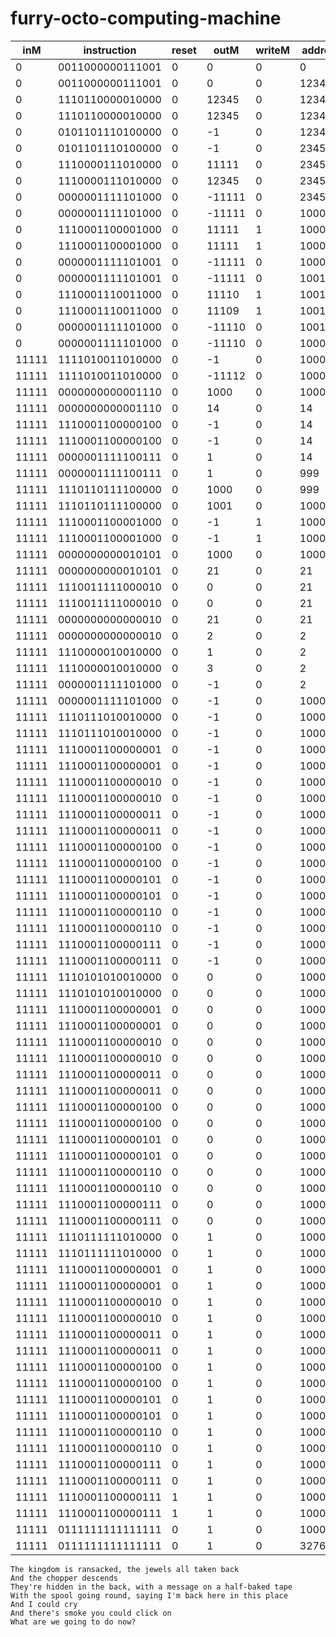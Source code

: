 furry-octo-computing-machine
============================

| inM  |  instruction   |reset| outM  |writeM |addre| pc  |DRegiste|
|------|----------------|-----|-------|-------|-----|-----|--------|
|     0|0011000000111001|  0  |      0|   0   |    0|    0|      0 |
|     0|0011000000111001|  0  |      0|   0   |12345|    1|      0 |
|     0|1110110000010000|  0  |  12345|   0   |12345|    1|  12345 |
|     0|1110110000010000|  0  |  12345|   0   |12345|    2|  12345 |
|     0|0101101110100000|  0  |     -1|   0   |12345|    2|  12345 |
|     0|0101101110100000|  0  |     -1|   0   |23456|    3|  12345 |
|     0|1110000111010000|  0  |  11111|   0   |23456|    3|  11111 |
|     0|1110000111010000|  0  |  12345|   0   |23456|    4|  11111 |
|     0|0000001111101000|  0  | -11111|   0   |23456|    4|  11111 |
|     0|0000001111101000|  0  | -11111|   0   | 1000|    5|  11111 |
|     0|1110001100001000|  0  |  11111|   1   | 1000|    5|  11111 |
|     0|1110001100001000|  0  |  11111|   1   | 1000|    6|  11111 |
|     0|0000001111101001|  0  | -11111|   0   | 1000|    6|  11111 |
|     0|0000001111101001|  0  | -11111|   0   | 1001|    7|  11111 |
|     0|1110001110011000|  0  |  11110|   1   | 1001|    7|  11110 |
|     0|1110001110011000|  0  |  11109|   1   | 1001|    8|  11110 |
|     0|0000001111101000|  0  | -11110|   0   | 1001|    8|  11110 |
|     0|0000001111101000|  0  | -11110|   0   | 1000|    9|  11110 |
| 11111|1111010011010000|  0  |     -1|   0   | 1000|    9|     -1 |
| 11111|1111010011010000|  0  | -11112|   0   | 1000|   10|     -1 |
| 11111|0000000000001110|  0  |   1000|   0   | 1000|   10|     -1 |
| 11111|0000000000001110|  0  |     14|   0   |   14|   11|     -1 |
| 11111|1110001100000100|  0  |     -1|   0   |   14|   11|     -1 |
| 11111|1110001100000100|  0  |     -1|   0   |   14|   14|     -1 |
| 11111|0000001111100111|  0  |      1|   0   |   14|   14|     -1 |
| 11111|0000001111100111|  0  |      1|   0   |  999|   15|     -1 |
| 11111|1110110111100000|  0  |   1000|   0   |  999|   15|     -1 |
| 11111|1110110111100000|  0  |   1001|   0   | 1000|   16|     -1 |
| 11111|1110001100001000|  0  |     -1|   1   | 1000|   16|     -1 |
| 11111|1110001100001000|  0  |     -1|   1   | 1000|   17|     -1 |
| 11111|0000000000010101|  0  |   1000|   0   | 1000|   17|     -1 |
| 11111|0000000000010101|  0  |     21|   0   |   21|   18|     -1 |
| 11111|1110011111000010|  0  |      0|   0   |   21|   18|     -1 |
| 11111|1110011111000010|  0  |      0|   0   |   21|   21|     -1 |
| 11111|0000000000000010|  0  |     21|   0   |   21|   21|     -1 |
| 11111|0000000000000010|  0  |      2|   0   |    2|   22|     -1 |
| 11111|1110000010010000|  0  |      1|   0   |    2|   22|      1 |
| 11111|1110000010010000|  0  |      3|   0   |    2|   23|      1 |
| 11111|0000001111101000|  0  |     -1|   0   |    2|   23|      1 |
| 11111|0000001111101000|  0  |     -1|   0   | 1000|   24|      1 |
| 11111|1110111010010000|  0  |     -1|   0   | 1000|   24|     -1 |
| 11111|1110111010010000|  0  |     -1|   0   | 1000|   25|     -1 |
| 11111|1110001100000001|  0  |     -1|   0   | 1000|   25|     -1 |
| 11111|1110001100000001|  0  |     -1|   0   | 1000|   26|     -1 |
| 11111|1110001100000010|  0  |     -1|   0   | 1000|   26|     -1 |
| 11111|1110001100000010|  0  |     -1|   0   | 1000|   27|     -1 |
| 11111|1110001100000011|  0  |     -1|   0   | 1000|   27|     -1 |
| 11111|1110001100000011|  0  |     -1|   0   | 1000|   28|     -1 |
| 11111|1110001100000100|  0  |     -1|   0   | 1000|   28|     -1 |
| 11111|1110001100000100|  0  |     -1|   0   | 1000| 1000|     -1 |
| 11111|1110001100000101|  0  |     -1|   0   | 1000| 1000|     -1 |
| 11111|1110001100000101|  0  |     -1|   0   | 1000| 1000|     -1 |
| 11111|1110001100000110|  0  |     -1|   0   | 1000| 1000|     -1 |
| 11111|1110001100000110|  0  |     -1|   0   | 1000| 1000|     -1 |
| 11111|1110001100000111|  0  |     -1|   0   | 1000| 1000|     -1 |
| 11111|1110001100000111|  0  |     -1|   0   | 1000| 1000|     -1 |
| 11111|1110101010010000|  0  |      0|   0   | 1000| 1000|      0 |
| 11111|1110101010010000|  0  |      0|   0   | 1000| 1001|      0 |
| 11111|1110001100000001|  0  |      0|   0   | 1000| 1001|      0 |
| 11111|1110001100000001|  0  |      0|   0   | 1000| 1002|      0 |
| 11111|1110001100000010|  0  |      0|   0   | 1000| 1002|      0 |
| 11111|1110001100000010|  0  |      0|   0   | 1000| 1000|      0 |
| 11111|1110001100000011|  0  |      0|   0   | 1000| 1000|      0 |
| 11111|1110001100000011|  0  |      0|   0   | 1000| 1000|      0 |
| 11111|1110001100000100|  0  |      0|   0   | 1000| 1000|      0 |
| 11111|1110001100000100|  0  |      0|   0   | 1000| 1001|      0 |
| 11111|1110001100000101|  0  |      0|   0   | 1000| 1001|      0 |
| 11111|1110001100000101|  0  |      0|   0   | 1000| 1002|      0 |
| 11111|1110001100000110|  0  |      0|   0   | 1000| 1002|      0 |
| 11111|1110001100000110|  0  |      0|   0   | 1000| 1000|      0 |
| 11111|1110001100000111|  0  |      0|   0   | 1000| 1000|      0 |
| 11111|1110001100000111|  0  |      0|   0   | 1000| 1000|      0 |
| 11111|1110111111010000|  0  |      1|   0   | 1000| 1000|      1 |
| 11111|1110111111010000|  0  |      1|   0   | 1000| 1001|      1 |
| 11111|1110001100000001|  0  |      1|   0   | 1000| 1001|      1 |
| 11111|1110001100000001|  0  |      1|   0   | 1000| 1000|      1 |
| 11111|1110001100000010|  0  |      1|   0   | 1000| 1000|      1 |
| 11111|1110001100000010|  0  |      1|   0   | 1000| 1001|      1 |
| 11111|1110001100000011|  0  |      1|   0   | 1000| 1001|      1 |
| 11111|1110001100000011|  0  |      1|   0   | 1000| 1000|      1 |
| 11111|1110001100000100|  0  |      1|   0   | 1000| 1000|      1 |
| 11111|1110001100000100|  0  |      1|   0   | 1000| 1001|      1 |
| 11111|1110001100000101|  0  |      1|   0   | 1000| 1001|      1 |
| 11111|1110001100000101|  0  |      1|   0   | 1000| 1000|      1 |
| 11111|1110001100000110|  0  |      1|   0   | 1000| 1000|      1 |
| 11111|1110001100000110|  0  |      1|   0   | 1000| 1001|      1 |
| 11111|1110001100000111|  0  |      1|   0   | 1000| 1001|      1 |
| 11111|1110001100000111|  0  |      1|   0   | 1000| 1000|      1 |
| 11111|1110001100000111|  1  |      1|   0   | 1000| 1000|      1 |
| 11111|1110001100000111|  1  |      1|   0   | 1000|    0|      1 |
| 11111|0111111111111111|  0  |      1|   0   | 1000|    0|      1 |
| 11111|0111111111111111|  0  |      1|   0   |32767|    1|      1 |

    The kingdom is ransacked, the jewels all taken back
    And the chopper descends
    They're hidden in the back, with a message on a half-baked tape
    With the spool going round, saying I'm back here in this place
    And I could cry
    And there's smoke you could click on
    What are we going to do now? 
